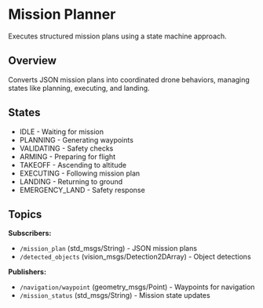 # Mission Planner

Executes structured mission plans using a state machine approach.

## Overview

Converts JSON mission plans into coordinated drone behaviors, managing states like planning, executing, and landing.

## States

- IDLE - Waiting for mission
- PLANNING - Generating waypoints
- VALIDATING - Safety checks
- ARMING - Preparing for flight
- TAKEOFF - Ascending to altitude
- EXECUTING - Following mission plan
- LANDING - Returning to ground
- EMERGENCY_LAND - Safety response

## Topics

**Subscribers:**
- `/mission_plan` (std_msgs/String) - JSON mission plans
- `/detected_objects` (vision_msgs/Detection2DArray) - Object detections

**Publishers:**
- `/navigation/waypoint` (geometry_msgs/Point) - Waypoints for navigation
- `/mission_status` (std_msgs/String) - Mission state updates
